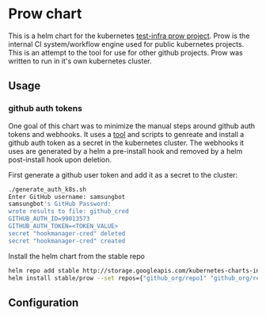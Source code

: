 # Prow chart 

This is a helm chart for the kubernetes [test-infra prow project](https://github.com/kubernetes/test-infra/tree/master/prow).  Prow is the internal CI system/workflow engine used for public kubernetes projects.  This is an attempt to the tool for use for other github projects.  Prow was written to run in it's own kubernetes cluster.

## Usage

### github auth tokens

One goal of this chart was to minimize the manual steps around github auth tokens and webhooks.  It uses a [tool](https://github.com/jfelten) and scripts to genreate and install a github auth token as a secret in the kubernetes cluster.  The webhooks it uses are generated by a helm a pre-install hook and removed by a helm post-install hook upon deletion.

First generate a github user token and add it as a secret to the cluster:

```bash
./generate_auth_k8s.sh
Enter GitHub username: samsungbot
samsungbot's GitHub Password:
wrote results to file: github_cred
GITHUB_AUTH_ID=99013573
GITHUB_AUTH_TOKEN=<TOKEN_VALUE>
secret "hookmanager-cred" deleted
secret "hookmanager-cred" created
```

Install the helm chart from the stable repo

```bash
helm repo add stable http://storage.googleapis.com/kubernetes-charts-incubator
helm install stable/prow --set repos={"github_org/repo1" "github_org/repo2" ...}
```

## Configuration



